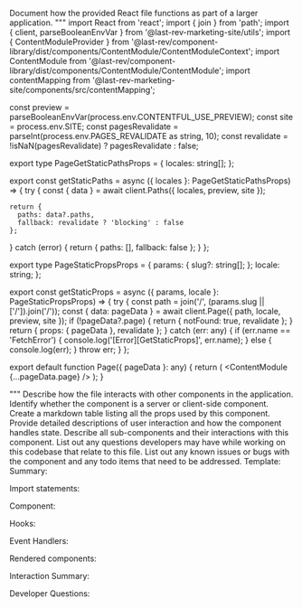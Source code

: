 Document how the provided React file functions as part of a larger application.
"""
import React from 'react';
import { join } from 'path';
import { client, parseBooleanEnvVar } from '@last-rev-marketing-site/utils';
import { ContentModuleProvider } from '@last-rev/component-library/dist/components/ContentModule/ContentModuleContext';
import ContentModule from '@last-rev/component-library/dist/components/ContentModule/ContentModule';
import contentMapping from '@last-rev-marketing-site/components/src/contentMapping';

const preview = parseBooleanEnvVar(process.env.CONTENTFUL_USE_PREVIEW);
const site = process.env.SITE;
const pagesRevalidate = parseInt(process.env.PAGES_REVALIDATE as string, 10);
const revalidate = !isNaN(pagesRevalidate) ? pagesRevalidate : false;

export type PageGetStaticPathsProps = {
  locales: string[];
};

export const getStaticPaths = async ({ locales }: PageGetStaticPathsProps) => {
  try {
    const { data } = await client.Paths({ locales, preview, site });

    return {
      paths: data?.paths,
      fallback: revalidate ? 'blocking' : false
    };
  } catch (error) {
    return {
      paths: [],
      fallback: false
    };
  }
};

export type PageStaticPropsProps = {
  params: {
    slug?: string[];
  };
  locale: string;
};

export const getStaticProps = async ({ params, locale }: PageStaticPropsProps) => {
  try {
    const path = join('/', (params.slug || ['/']).join('/'));
    const { data: pageData } = await client.Page({ path, locale, preview, site });
    if (!pageData?.page) {
      return {
        notFound: true,
        revalidate
      };
    }
    return {
      props: {
        pageData
      },
      revalidate
    };
  } catch (err: any) {
    if (err.name == 'FetchError') {
      console.log('[Error][GetStaticProps]', err.name);
    } else {
      console.log(err);
    }
    throw err;
  }
};

export default function Page({ pageData }: any) {
  return (
    <ContentModuleProvider contentMapping={contentMapping}>
      <ContentModule {...pageData.page} />
    </ContentModuleProvider>
  );
}

"""
Describe how the file interacts with other components in the application.
Identify whether the component is a server or client-side component.
Create a markdown table listing all the props used by this component.
Provide detailed descriptions of user interaction and how the component handles state.
Describe all sub-components and their interactions with this component.
List out any questions developers may have while working on this codebase that relate to this file.
List out any known issues or bugs with the component and any todo items that need to be addressed.
Template:
Summary:
<brief overview of the file and all its major components>

Import statements:
<describe the imports and dependencies>

Component:
<Summary of component>

Hooks:
<list of hooks with descriptions>

Event Handlers:
<list of Event Handlers with descriptions>

Rendered components:
<list of Rendered components with descriptions>

Interaction Summary:
<a summary of how the file could interact with the rest of the application>

Developer Questions:
<a list of questions Developers working with this component may have the following questions when debugging>
